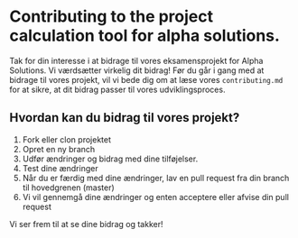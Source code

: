 # Contributing to the project calculation tool for alpha solutions. 

Tak for din interesse i at bidrage til vores eksamensprojekt for Alpha Solutions. Vi værdsætter virkelig dit bidrag!
Før du går i gang med at bidrage til vores projekt, vil vi bede dig om at læse vores `contributing.md` for at sikre, at dit bidrag passer til vores udviklingsproces.

## Hvordan kan du bidrag til vores projekt?
1. Fork eller clon projektet 
2. Opret en ny branch 
3. Udfør ændringer og bidrag med dine tilføjelser.
4. Test dine ændringer 
5. Når du er færdig med dine ændringer, lav en pull request fra din branch til hovedgrenen (master)
6. Vi vil gennemgå dine ændringer og enten acceptere eller afvise din pull request


Vi ser frem til at se dine bidrag og takker!
